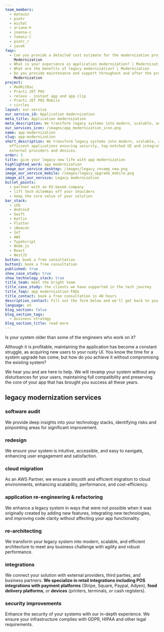 ```yaml
---
team_members:
  - mateusz
  - piotr
  - michal
  - ariane-h
  - joanna-c
  - tomasz-l
  - piotr_r
  - jacek
faqs:
  - Can you provide a detailed cost estimate for the modernization project? |
    Modernization
  - What is your experience in application modernization? | Modernization
  - What are the benefits of legacy modernization? | Modernization
  - Do you provide maintenance and support throughout and after the project? |
    Modernization
project:
  - MedKitDoc
  - Practi JET POS
  - relevo - instant app and app clip
  - Practi JET POS Mobile
  - circles
layout: our-service
our_service_id: Application modernization
meta_title: Application modernization
meta_description: We transform legacy systems into modern, scalable, and efficient applications.
our_services_icon: /images/app_modernization_icon.png
name: app modernization
slug: app-modernization
short_description: We transform legacy systems into modern, scalable, and
  efficient applications ensuring security, top-notched UI and integrations with
  external providers and devices.
order: 3
title: give your legacy new life with app modernization
highlighted_word: app modernization
image_our_service_desktop: /images/legacy_revamp_new.png
image_our_service_mobile: /images/legacy_upgrade_mobile.png
image_alt_our_service: Legacy modernization
bullet_points:
  - partner with an EU-based company
  - lift tech dilemmas off your shoulders
  - keep the core value of your solution
bar_stack:
  - iOS
  - Android
  - Swift
  - Kotlin
  - Flutter
  - iBeacon
  - IoT
  - AWS
  - TypeScript
  - Node.js
  - React
  - NestJS
button: book a free consultation
button2: book a free consultation
published: true
show_case_study: true
show_technology_stack: true
title_team: meet the bright team
title_case_study: the clients we have supported in the tech journey
title_faqs: app modernization FAQs
title_contact: book a free consultation in 48 hours
description_contact: Fill out the form below and we'll get back to you in 48 hours.
language: en
blog_section: false
blog_section_tags:
  - business strategy
blog_section_title: read more
---
```

Is your system older than some of the engineers who work on it?

Although it is profitable, maintaining the application has become a constant struggle, as acquiring new users to your rusty UI. You know the time for a system upgrade has come, but how do you achieve it without compromising the existing system?

We hear you and are here to help. We will revamp your system without any disturbances for your users, maintaining full compatibility and preserving the core of your app that has brought you success all these years.

## legacy modernization services

### software audit

We provide deep insights into your technology stacks, identifying risks and pinpointing areas for significant improvement.

### redesign

We ensure your system is intuitive, accessible, and easy to navigate, enhancing user engagement and satisfaction.

### cloud migration

As an AWS Partner, we ensure a smooth and efficient migration to cloud environments, enhancing scalability, performance, and cost-efficiency.

### application re-engineering & refactoring

We enhance a legacy system in ways that were not possible when it was originally created by adding new features, integrating new technologies, and improving code clarity without affecting your app functionality.

### re-architecting

We transform your legacy system into modern, scalable, and efficient architecture to meet any business challenge with agility and robust performance.

### integrations

We connect your solution with external providers, third parties, and business partners. **We specialize in retail integrations including POS integrations with payment platforms** (Stripe, Square, Paypal, Adyen), **food delivery platforms**, or **devices** (printers, terminals, or cash registers).

### security improvements

Enhance the security of your systems with our in-depth experience. We ensure your infrastructure complies with GDPR, HIPAA and other legal requirements.